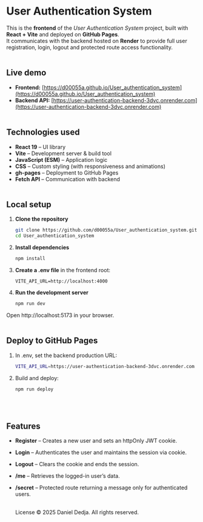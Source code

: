 # User Authentication System


This is the **frontend** of the *User Authentication System* project, built with **React + Vite** and deployed on **GitHub Pages**.  
It communicates with the backend hosted on **Render** to provide full user registration, login, logout and protected route access functionality. <br><br>



## Live demo

- **Frontend:** [https://d00055a.github.io/User_authentication_system](https://d00055a.github.io/User_authentication_system)  
- **Backend API:** [https://user-authentication-backend-3dvc.onrender.com](https://user-authentication-backend-3dvc.onrender.com) <br><br>



## Technologies used

- **React 19** – UI library
- **Vite** – Development server & build tool
- **JavaScript (ESM)** – Application logic
- **CSS** – Custom styling (with responsiveness and animations)
- **gh-pages** – Deployment to GitHub Pages
- **Fetch API** – Communication with backend <br><br>


## Local setup

1. **Clone the repository**
   
   ```bash
   git clone https://github.com/d00055a/User_authentication_system.git
   cd User_authentication_system

2. **Install dependencies**

   ```bash
   npm install

3. **Create a .env file** in the frontend root:

   ```Env
   VITE_API_URL=http://localhost:4000

4. **Run the development server**

   ```bash
   npm run dev
   
Open http://localhost:5173 in your browser. <br><br>


## Deploy to GitHub Pages

1. In .env, set the backend production URL:
   
   ```bash
   VITE_API_URL=https://user-authentication-backend-3dvc.onrender.com

2. Build and deploy:

   ```bash
   npm run deploy    

<br><br>

## Features

- **Register** – Creates a new user and sets an httpOnly JWT cookie.

- **Login** – Authenticates the user and maintains the session via cookie.

- **Logout** – Clears the cookie and ends the session.

- **/me** – Retrieves the logged-in user’s data.

- **/secret** – Protected route returning a message only for authenticated users.  <br><br>


  License © 2025 Daniel Dedja. All rights reserved.


   



